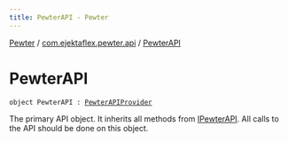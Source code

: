 ```yaml
---
title: PewterAPI - Pewter
---
```


[Pewter](../index.html) / [com.ejektaflex.pewter.api](index.html) / [PewterAPI](./-pewter-a-p-i.html)

# PewterAPI

`object PewterAPI : `[`PewterAPIProvider`](-pewter-a-p-i-provider/index.html)

The primary API object. It inherits all methods from [IPewterAPI](-i-pewter-a-p-i/index.html).
All calls to the API should be done on this object.


